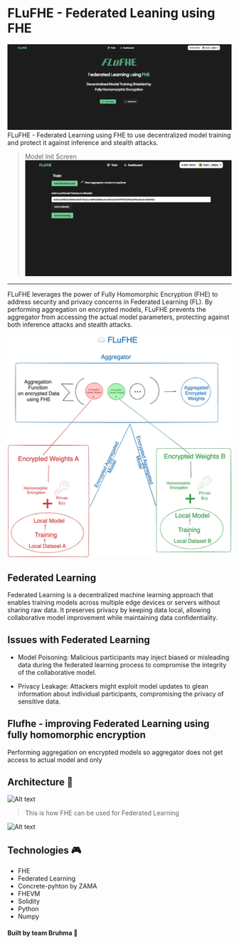 # FLuFHE - Federated Leaning using FHE
![Alt text](./demo/pic4.png "High Level Architecture")
FLuFHE - Federated Learning using FHE to use decentralized model training and protect it against inference and stealth attacks.

 > Model Init Screen
![Alt text](./demo/pic5.png "High Level Architecture")



----
FLuFHE leverages the power of Fully Homomorphic Encryption (FHE) to address security and privacy concerns in Federated Learning (FL). By performing aggregation on encrypted models, FLuFHE prevents the aggregator from accessing the actual model parameters, protecting against both inference attacks and stealth attacks.

![Alt text](./demo/pic1.jpeg "High Level Architecture")

## Federated Learning

Federated Learning is a decentralized machine learning approach that enables training models across multiple edge devices or servers without sharing raw data. It preserves privacy by keeping data local, allowing collaborative model improvement while maintaining data confidentiality.


## Issues with Federated Learning

- Model Poisoning: Malicious participants may inject biased or misleading data during the federated learning process to compromise the integrity of the collaborative model.


- Privacy Leakage: Attackers might exploit model updates to glean information about individual participants, compromising the privacy of sensitive data.



## Flufhe - improving Federated Learning using fully homomorphic encryption

Performing aggregation on encrypted models so aggregator does not get access to actual model and only

## Architecture 🤖

![Alt text](https://d1bqvdqmynqyrb.cloudfront.net/_next/image?url=https%3A%2F%2Fresearch-website-prod-cms-uploads.s3.us.cloud-object-storage.appdomain.cloud%2FScreenshot_2022_12_06_at_2_53_57_PM_a8e647bea9.png&w=1920&q=85)

> This is how FHE can be used for Federated Learning

![Alt text](https://d1bqvdqmynqyrb.cloudfront.net/_next/image?url=https%3A%2F%2Fresearch-website-prod-cms-uploads.s3.us.cloud-object-storage.appdomain.cloud%2Fthumbnail_image001_c2934e686d.jpg&w=1920&q=75
)

## Technologies 🎮
- FHE
- Federated Learning
- Concrete-pyhton by ZAMA
- FHEVM
- Solidity
- Python
- Numpy


#### Built by team Bruhma 👾

